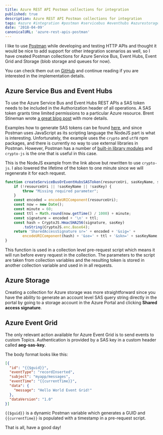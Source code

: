 ```yaml
---
title: Azure REST API Postman collections for integration
published: true
description: Azure REST API Postman collections for integration
tags: #azure #integration #postman #servicebus #eventhubs #azurestorage
date: '2018-04-09'
canonicalURL: 'azure-rest-apis-postman'
---
```


I like to use [Postman](https://getpostman.com) while developing and testing HTTP APIs and thought it would be nice to add support for other integration scenarios as well, so I have created Postman collections for Azure Service Bus, Event Hubs, Event Grid and Storage (blob storage and queues for now).

You can check them out on [GitHub](https://github.com/lfalck/AzureRestApiPostmanCollections) and continue reading if you are interested in the implementation details.

## Azure Service Bus and Event Hubs
To use the Azure Service Bus and Event Hubs REST APIs a SAS token needs to be included in the Authorization header of all operations. A SAS token grants time limited permissions to a particular Azure resource. Brent Stineman wrote [a great blog post](https://brentdacodemonkey.wordpress.com/2015/02/21/sas-its-just-another-token) with more details.

Examples how to generate SAS tokens can be found [here](https://docs.microsoft.com/en-us/rest/api/eventhub/generate-sas-token), and since Postman uses JavaScript as its scripting language the NodeJS part is what is interesting. Unfortunately, the example uses the `crypto` and `utf8` npm packages, and there is currently no way to use external libraries in Postman. However, Postman has a number of [built-in library modules](https://www.getpostman.com/docs/postman/scripts/postman_sandbox_api_reference) and `crypto-js` is the one that is useful in this case. 

This is the NodeJS example from the link above but rewritten to use `crypto-js`. I also lowered the lifetime of the token to one minute since we will regenerate it for each request.

```javascript
function createServiceBusOrEventHubsSASToken(resourceUri, sasKeyName, sasKey) {
    if (!resourceUri || !sasKeyName || !sasKey) {
        throw "Missing required parameter";
    }
    const encoded = encodeURIComponent(resourceUri);
    const now = new Date();
    const minute = 60;
    const ttl = Math.round(now.getTime() / 1000) + minute;
    const signature = encoded + '\n' + ttl;
    const hash = CryptoJS.HmacSHA256(signature, sasKey)
        .toString(CryptoJS.enc.Base64);
    return 'SharedAccessSignature sr=' + encoded + '&sig=' +
        encodeURIComponent(hash) + '&se=' + ttl + '&skn=' + sasKeyName;
}
```
This function is used in a collection level pre-request script which means it will run before every request in the collection. The parameters to the script are taken from collection variables and the resulting token is stored in another collection variable and used in in all requests.

## Azure Storage
Creating a collection for Azure storage was more straightforward since you have the ability to generate an account level SAS query string directly in the portal by going to a storage account in the Azure Portal and clicking **Shared access signature**. 

## Azure Event Grid
The only relevant action available for Azure Event Grid is to send events to custom Topics. Authentication is provided by a SAS key in a custom header called **aeg-sas-key**.

The body format looks like this:

```json
[{
  "id": "{{$guid}}",
  "eventType": "recordInserted",
  "subject": "myapp/messages",
  "eventTime": "{{currentTime}}",
  "data": {
    "message": "Hello World Event Grid!"
  },
  "dataVersion": "1.0"
}]
``` 
```{{$guid}}``` is a dynamic Postman variable which generates a GUID and ```{{currentTime}}``` is populated with a timestamp in a pre-request script.


That is all, have a good day!